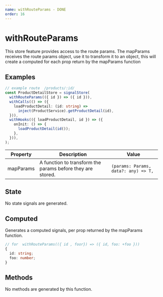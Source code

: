 ```yaml
---
name: withRouteParams - DONE
order: 16
---
```


# withRouteParams
This store feature provides access to the route params. The mapParams receives the route params object, use it to transform it
to an object, this will create a computed for each prop return by the mapParams function

## Examples

```typescript
// example route  /products/:id/
const ProductDetailStore = signalStore(
  withRouteParams(({ id }) => ({ id })),
  withCalls(() => ({
    loadProductDetail: (id: string) =>
      inject(ProductService).getProductDetail(id),
  })),
  withHooks(({ loadProductDetail, id }) => ({
    onInit: () => {
      loadProductDetail(id());
    },
  })),
);
```


| Property        | Description                             | Value                                        |
|-----------------|-----------------------------------------|----------------------------------------------|
| mapParams          | A function to transform the params before they are stored.                        | `(params: Params, data?: any) => T,`                                  |

## State
No state signals are generated.

## Computed
Generates a computed signals, per prop returned by the mapParams function.

```typescript
// for  withRouteParams(({ id , foor}) => ({ id, foo: +foo }))
{
  id: string;
  foo: number;
}
```

## Methods
No methods are generated by this function.
